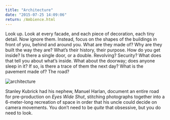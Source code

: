 ```yaml
---
title: "Architecture"
date: "2015-07-25 14:09:06"
return: /Ambience.html
---
```


Look up. Look at every facade, and each piece of decoration, each tiny
detail. Now ignore them. Instead, focus on the shapes of the buildings
in front of you, behind and around you. What are they made of? Why are
they built the way they are? What’s their history, their purpose. How do
you get inside? Is there a single door, or a double. Revolving?
Security? What does that tell you about what’s inside. What about the
doorway; does anyone sleep in it? If so, is there a trace of them the
next day? What is the pavement made of? The road?

![architecture](http://tomabba.com/notabook/architecture.jpg)

Stanley Kubrick had his nephew, Manuel Harlan, document an entire road
for pre-production on *Eyes Wide Shut*, stitching photographs together
into a 6-meter-long recreation of space in order that his uncle could
decide on camera movements. You don’t need to be *quite* that obsessive,
but you do need to look.
